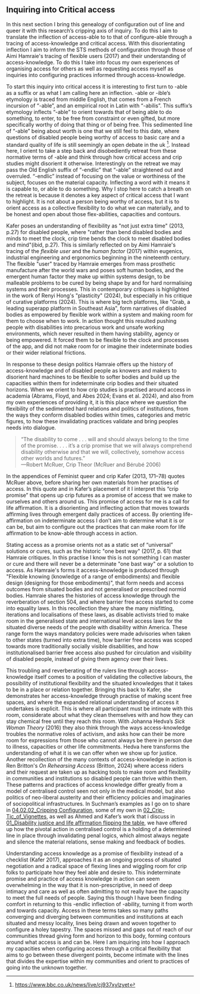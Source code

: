 ## Inquiring into Critical access

In this next section I bring this genealogy of configuration out of line and queer it with this research’s cripping axis of inquiry. To do this I aim to translate the inflection of access-able to to that of configure-able through a tracing of access-knowledge and critical access. With this disorientating inflection I aim to inform the STS methods of configuration through those of Aimi Hamraie's tracing of flexible users (2017) and their understanding of access-knowledge. To do this I take into focus my own experiences of organising access for others as well as requesting access myself as inquiries into configuring practices informed through access-knowledge.

To start this inquiry into critical access it is interesting to first turn to -able as a suffix or as what I am calling here an inflection. -able or -ible’s etymology is traced from middle English, that comes from a French incursion of “-able”, and an empirical root in Latin with “-abilis”. This suffix’s etymology inflects  “-able” to orient towards that of being able to do something, to enter, to be free from constraint or even gifted, but more specifically worthy of doing that thing or of being free. This sedimented line of “-able” being about worth is one that we still feel to this date, where questions of disabled people being worthy of access to basic care and a standard quality of life is still seemingly an open debate in the uk [^a1]. Instead here, I orient to take a step back and disobediently retreat from these normative terms of -able and think through how critical access and crip studies might disorient it otherwise. Interestingly on the retreat we may pass the Old English suffix of “-endlic” that “-able” straightened out and overruled. “-endlic” instead of focusing on the value or worthiness of the subject, focuses on the material capacity. Inflecting a word with it means it is capable to, or able to do something. Why I stop here to catch a breath on the retreat is because it denotes a key aspect of critical access that I want to highlight. It is not about a person being worthy of access, but it is to orient access as a collective flexibility to do what we can materially, and to be honest and open about those flex-abilities, capacities and contours. 

Kafer poses an understanding of flexibility as "not just extra time" (2013, p.27) for disabled people, where "rather than bend disabled bodies and minds to meet the clock, crip time bends the clock to meet disabled bodies and mind"(ibid, p.27). This is similarly reflected on by Aimi Hamraie's tracing of the _flexible user_ and the _human factor_ (2017) within eugenics, industrial engineering and ergonomics beginning in the nineteenth century. The flexible "user" traced by Hamraie emerges from mass prosthetic manufacture after the world wars and poses soft human bodies, and the emergent human factor they make up within systems design, to be malleable problems to be cured by being shape by and for hard normalising systems and their processes. This in contemporary critiques is highlighted in the work of Renyi Hong's "plasticity" (2024), but especially in his critique of curative platforms (2024). This is where big tech platforms, like "Grab, a leading superapp platform in Southeast Asia",  form narratives of disabled bodies as empowered by flexible work within a system and making room for them to choose when to work. In action thought this resulted pushing people with disabilities into precarious work and unsafe working environments, which never resulted in them having stability, agency or being empowered. It forced them to be flexible to the clock and processes of the app, and did not make room for or imagine their indeterminate bodies or their wider relational frictions.

In response to these design politics Hamraie offers up the history of access-knowledge and of disabled people as knowers and makers to disorient hard machines to be flexible to softer bodies and build up the capacities within them for indeterminate crip bodies and their situated horizons. When we orient to how crip studies is practised around access in academia (Abrams, Floyd, and Abes 2024; Evans et al. 2024), and also from my own experiences of providing it, it is this place where we question the flexibility of the sedimented hard relations and politics of institutions, from the ways they conform disabled bodies within times, categories and metric figures, to how these invalidating practices validate and bring peoples needs into dialogue.

> “The disability to come . . . will and should always belong to the time of the promise. . . . it’s a crip promise that we will always comprehend disability otherwise and that we will, collectively, somehow access other worlds and futures.”  
> —Robert McRuer, Crip Theor (McRuer and Bérubé 2006)

In the appendices of Feminist queer and crip Kafer (2013, 171–78) quotes McRuer above, before sharing her own materials from her practises of access. In this quote and in Kafer’s placement of it I interpret this “crip promise” that opens up crip futures as a promise of access that we make to ourselves and others around us. This promise of access for me is a call for life affirmation. It is a disorienting and inflecting action that moves towards affirming lives through emergent daily practices of access. By orienting life-affirmation on indeterminate access I don’t aim to determine what it is or can be, but aim to configure out the practices that can make room for life affirmation to be know-able through access in action. 

Stating access as a promise orients not as a static set of “universal” solutions or cures, such as the historic "one best way" (2017, p. 61) that Hamraie critiques. In this practise I know this is not something I can master or cure and there will never be a determinate "one bast way" or a solution to access. As Hamraie's forms it access-knowledge is produced through "Flexible knowing (knowledge of a range of embodiments) and flexible design (designing for those embodiments)", that form needs and access outcomes from situated bodies and not generalised or prescribed normid bodies. Hamraie shares the histories of access knowledge through the reverberation of section 504, and where barrier free access started to come into equality laws. In this recollection they share the many misfitting, iterations and localisations of these laws, as disable activists tried to make room in the generalised state and international level access laws for the situated diverse needs of the people with disability within America. These range form the ways mandatory policies were made advisories when taken to other states (turned into extra time), how barrier free access was scoped towards more traditionally socially visible disabilities, and how institutionalised barrier free access also pushed for circulation and visibility of disabled people, instead of giving them agency over their lives.

This troubling and reverberating of the rulers line through access-knowledge itself comes to a position of validating the collective labours, the possibility of institutional flexibility and the situated knowledges that it takes to be in a place or relation together. Bringing this back to Kafer, she demonstrates her access-knowledge through practise of making scent free spaces, and where the expanded relational understanding of access it undertakes is explicit. This is where all participant must be intimate with this room, considerate about what they clean themselves with and how they can stay chemical free until they reach this room. With Johanna Hedva’s _Sick Woman Theory_ (2016) they also think through the ways access-knowledge troubles the normative roles of activism, and asks how can their be more room for expressions from those who cannot always be there in person due to illness, capacities or other life commitments. Hedva here transforms the understanding of what it is we can offer when we show up for justice. Another recollection of the many contexts of access-knowledge in action is Ren Britton's _On Rehearsing Access_ (Britton, 2024) where access riders and their request are taken up as hacking tools to make room and flexibility in communities and institutions so disabled people can thrive within them. These patterns and practices of access knowledge differ greatly from a model of centralised control seen not only in the medical model, but also politics of neo-liberal austerity and their efficiency policies and imaginaries of sociopolitical infrastructures. In Suchman’s examples as I go on to share in [04.02.02_Cripping Configuration](04.02.02_Cripping%20Configuration.md), some of my own in [02_Crip-Tic_of_Vignettes](../../02_Crip-Tic_of_Vignettes/02_Crip-Tic_of_Vignettes.md), as well as Ahmed and Kafer’s work that i discuss in [01_Disability justice and life affirmation flipping the table](../../../../Thesis%20📖%20Backup/chapters/01_Disability%20justice%20and%20life%20affirmation%20flipping%20the%20table/01_Disability%20justice%20and%20life%20affirmation%20flipping%20the%20table.md), we have offered up how the pivotal action in centralised control is a holding of a determined line in place through invalidating penal logics, which almost always negate and silence the material relations, sense making and feedback of bodies. 

Understanding access knowledge as a promise of flexibility instead of a checklist (Kafer 2017), approaches it as an ongoing process of situated negotiation and a radical space of flexing lines and wiggling room for crip folks to participate how they feel able and desire to. This indeterminate promise and practice of access knowledge in action can seem overwhelming in the way that it is non-prescriptive, in need of deep intimacy and care as well as often admitting to not really have the capacity to meet the full needs of people. Saying this though I have been finding comfort in returning to this -endlic inflection of -ability, turning it from worth and towards capacity. Access in these terms takes so many paths converging and diverging between communities and institutions at each situated and messy locality, lines being drawn and woven together to configure a holey tapestry. The spaces missed and gaps out of reach of our communities thread giving form and horizon to this body, forming contours around what access is and can be. Here I am inquiring into how I approach my capacities when configuring access through a critical flexibility that aims to go between these divergent points, become intimate with the lines that divides the expertise within my communities and orient to practices of going into the unknown together. 


[^a1]: https://www.bbc.co.uk/news/live/cj937xylzyet


